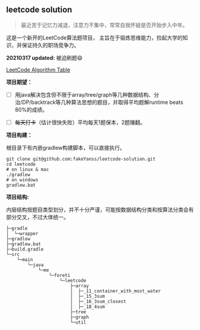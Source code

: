 ## leetcode solution

> 最近苦于记忆力减退，注意力不集中，常常自我怀疑是否开始步入中年。

这是一个新开的LeetCode算法题项目， 主旨在于锻炼思维能力，捡起大学的知识，并保证持久的职场竞争力。

**20210317 updated:** 被迫刷题:smile:

[LeetCode Algorithm Table](leetcode-algorithm-table.md)

**项目期望：**
- [ ] 用java解决包含但不限于array/tree/graph等几种数据结构、分治/DP/backtrack等几种算法思想的题目，并取得平均题解runtime beats 80%的成绩。
- [ ] ~~每天打卡~~（估计很快失败）平均每天1题保本，2题赚翻。



**项目构建：**

根目录下有内嵌gradlew构建脚本，可以直接执行。
```shell script
git clone git@github.com:fakeYanss/leetcode-solution.git
cd leetcode
# on linux & mac
./gradlew
# on windows
gradlew.bat
```

**项目结构:**

内层结构按题目类型划分，并不十分严谨，可能按数据结构分类和按算法分类会有部分交叉，不过大体统一。
```text
├─gradle
│  └─wrapper
├─gradlew
├─gradlew.bat 
├─build.gradle
└─src
    └─main
        └─java
            └─me
                └─foreti
                    └─leetcode
                        ├─array
                        │  ├─_11_container_with_most_water
                        │  ├─_15_3sum
                        │  ├─_16_3sum_closest
                        │  ├─_18_4sum
                        ├─tree
                        ├─graph
                        └─util
```
